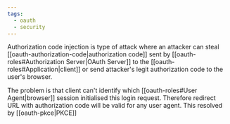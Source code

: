 ```yaml
---
tags:
  - oauth
  - security
---
```

Authorization code injection is type of attack where an attacker can steal [[oauth-authorization-code|authorization code]] sent by [[oauth-roles#Authorization Server|OAuth Server]] to the [[oauth-roles#Application|client]] or send attacker's legit authorization code to the user's browser. 

The problem is that client can't identify which [[oauth-roles#User Agent|browser]] session initialised this login request. Therefore redirect URL with authorization code will be valid for any user agent. This resolved by [[oauth-pkce|PKCE]]